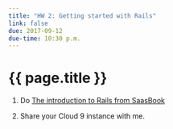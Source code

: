 ```yaml
---
title: "HW 2: Getting started with Rails"
link: false
due: 2017-09-12
due-time: 10:30 p.m.
---
```

# {{ page.title }}

1. Do [The introduction to Rails from
SaasBook](https://github.com/saasbook/hw-rails-intro)

2. Share your Cloud 9 instance with me.

